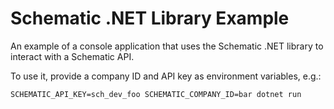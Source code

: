 # Schematic .NET Library Example

An example of a console application that uses the Schematic .NET library to interact with a Schematic API.

To use it, provide a company ID and API key as environment variables, e.g.:

```
SCHEMATIC_API_KEY=sch_dev_foo SCHEMATIC_COMPANY_ID=bar dotnet run
```
